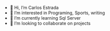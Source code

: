 - 👋 Hi, I’m Carlos Estrada
- 👀 I’m interested in Programing, Sports, writing   
- 🌱 I’m currently learning Sql Server 
- 💞️ I’m looking to collaborate on projects

